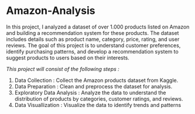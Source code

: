 # Amazon-Analysis
In this project, I analyzed a dataset of over 1.000 products listed on Amazon and building a recommendation system for these products.
The dataset includes details such as product name, category, price, rating, and user reviews.
The goal of this project is to understand customer preferences, identify purchasing patterns, and develop a recommendation system to suggest products to users based on their interests.

*This project will consist of the following steps :*

1. Data Collection : Collect the Amazon products dataset from Kaggle.
2. Data Preparation : Clean and preprocess the dataset for analysis.
3. Exploratory Data Analysis : Analyze the data to understand the distribution of products by categories, customer ratings, and reviews.
4. Data Visuallization : Visualize the data to identify trends and patterns
